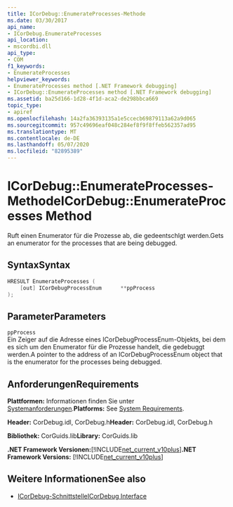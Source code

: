 ```yaml
---
title: ICorDebug::EnumerateProcesses-Methode
ms.date: 03/30/2017
api_name:
- ICorDebug.EnumerateProcesses
api_location:
- mscordbi.dll
api_type:
- COM
f1_keywords:
- EnumerateProcesses
helpviewer_keywords:
- EnumerateProcesses method [.NET Framework debugging]
- ICorDebug::EnumerateProcesses method [.NET Framework debugging]
ms.assetid: ba25d166-1d28-4f1d-aca2-de298bbca669
topic_type:
- apiref
ms.openlocfilehash: 14a2fa36393135a1e5ccecb69879113a62a9d065
ms.sourcegitcommit: 957c49696eaf048c284ef8f9f8ffeb562357ad95
ms.translationtype: MT
ms.contentlocale: de-DE
ms.lasthandoff: 05/07/2020
ms.locfileid: "82895389"
---
```

# <a name="icordebugenumerateprocesses-method"></a><span data-ttu-id="34861-102">ICorDebug::EnumerateProcesses-Methode</span><span class="sxs-lookup"><span data-stu-id="34861-102">ICorDebug::EnumerateProcesses Method</span></span>
<span data-ttu-id="34861-103">Ruft einen Enumerator für die Prozesse ab, die gedeentschlgt werden.</span><span class="sxs-lookup"><span data-stu-id="34861-103">Gets an enumerator for the processes that are being debugged.</span></span>  
  
## <a name="syntax"></a><span data-ttu-id="34861-104">Syntax</span><span class="sxs-lookup"><span data-stu-id="34861-104">Syntax</span></span>  
  
```cpp  
HRESULT EnumerateProcesses (  
    [out] ICorDebugProcessEnum      **ppProcess  
);  
```  
  
## <a name="parameters"></a><span data-ttu-id="34861-105">Parameter</span><span class="sxs-lookup"><span data-stu-id="34861-105">Parameters</span></span>  
 `ppProcess`  
 <span data-ttu-id="34861-106">Ein Zeiger auf die Adresse eines ICorDebugProcessEnum-Objekts, bei dem es sich um den Enumerator für die Prozesse handelt, die gedebuggt werden.</span><span class="sxs-lookup"><span data-stu-id="34861-106">A pointer to the address of an ICorDebugProcessEnum object that is the enumerator for the processes being debugged.</span></span>  
  
## <a name="requirements"></a><span data-ttu-id="34861-107">Anforderungen</span><span class="sxs-lookup"><span data-stu-id="34861-107">Requirements</span></span>  
 <span data-ttu-id="34861-108">**Plattformen:** Informationen finden Sie unter [Systemanforderungen](../../get-started/system-requirements.md).</span><span class="sxs-lookup"><span data-stu-id="34861-108">**Platforms:** See [System Requirements](../../get-started/system-requirements.md).</span></span>  
  
 <span data-ttu-id="34861-109">**Header:** CorDebug.idl, CorDebug.h</span><span class="sxs-lookup"><span data-stu-id="34861-109">**Header:** CorDebug.idl, CorDebug.h</span></span>  
  
 <span data-ttu-id="34861-110">**Bibliothek:** CorGuids.lib</span><span class="sxs-lookup"><span data-stu-id="34861-110">**Library:** CorGuids.lib</span></span>  
  
 <span data-ttu-id="34861-111">**.NET Framework Versionen:**[!INCLUDE[net_current_v10plus](../../../../includes/net-current-v10plus-md.md)]</span><span class="sxs-lookup"><span data-stu-id="34861-111">**.NET Framework Versions:** [!INCLUDE[net_current_v10plus](../../../../includes/net-current-v10plus-md.md)]</span></span>  
  
## <a name="see-also"></a><span data-ttu-id="34861-112">Weitere Informationen</span><span class="sxs-lookup"><span data-stu-id="34861-112">See also</span></span>

- [<span data-ttu-id="34861-113">ICorDebug-Schnittstelle</span><span class="sxs-lookup"><span data-stu-id="34861-113">ICorDebug Interface</span></span>](icordebug-interface.md)
